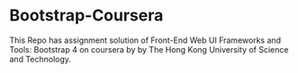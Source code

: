 # Bootstrap-Coursera
This Repo has assignment solution of Front-End Web UI Frameworks and Tools: Bootstrap 4 on coursera by by The Hong Kong University of Science and Technology.
